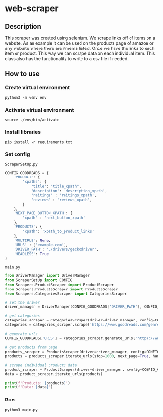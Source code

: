 # web-scraper
## Description
This scraper was created using selenium. We scrape links off of items on a website. 
As an example it can be used on the products page of amazon or any website where there are itmems listed.
Once we have the links to each item or product. This way we can scrape data on each individual item. 
This class also has the functionality to write to a csv file if needed.

## How to use
###  Create virtual environment
~~~
python3 -m venv env
~~~

###  Activate virtual environment
~~~
source ./env/bin/activate
~~~

### Install libraries
~~~
pip install -r requirements.txt
~~~

### Set config
`ScraperSetUp.py`
~~~python
CONFIG_GOODREADS = {
    'PRODUCT': {
        'xpaths': {
            'title': "title_xpath",
            'description': 'description_xpath',
            'raitings' : 'raitings_xpath',
            'reviews' : 'reviews_xpath',
        }
    },
    'NEXT_PAGE_BUTTON_XPATH': {
        'xpath' : 'next_button_xpath'
    },
    'PRODUCTS': {
        'xpath': 'xpath_to_product_links'
    },
    'MULTIPLE': None,
    'URLS' : ['example.com'],
    'DRIVER_PATH': './drivers/geckodriver',
    'HEADLESS': True
}
 ~~~

 `main.py`

 ~~~python
from DriverManager import DriverManager
from ScraperSetUp import CONFIG
from Scrapers.ProductScraper import ProductScraper
from Scrapers.ProductsScraper import ProductsScraper
from Scrapers.CategoriesScraper import CategoriesScraper

# set the driver
driver_manager = DriverManager(CONFIG_GOODREADS['DRIVER_PATH'], CONFIG_GOODREAD ['HEADLESS'])

# get categories
categories_scraper = CategoriesScraper(driver=driver_manager, config=CONFIG_GOODREADS)
categories = categories_scraper.scrape('https://www.goodreads.com/genres')
    
# generate urls
CONFIG_GOODREADS['URLS'] = categories_scraper.generate_urls('https://www.goodreads.com/search?page=99&q=%s&qid=x02cPlELXg&tab=books', categories)
    
# get products from page
products_scraper = ProductsScraper(driver=driver_manager, config=CONFIG_GOODREADS)
products = products_scraper.iterate_urls(stop=1000, next_page=True, handle_popup=True)

# scrape individual products data
product_scraper = ProductScraper(driver=driver_manager, config=CONFIG_GOODREADS)
data = product_scraper.iterate_urls(products)

print(f'Products: {products}')
print(f'Data: {data}')

 ~~~


### Run
~~~
python3 main.py
~~~

